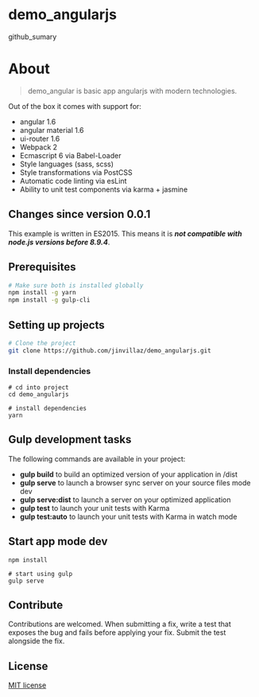 # demo_angularjs
github_sumary

# About
> demo_angular is basic app angularjs with modern technologies.

Out of the box it comes with support for:
- angular 1.6
- angular material 1.6
- ui-router 1.6
- Webpack 2
- Ecmascript 6 via Babel-Loader
- Style languages (sass, scss)
- Style transformations via PostCSS
- Automatic code linting via esLint
- Ability to unit test components via karma + jasmine

## Changes since version 0.0.1
This example is written in ES2015. 
This means it is ___not compatible with node.js versions before 8.9.4___.

## Prerequisites
```bash
# Make sure both is installed globally
npm install -g yarn
npm install -g gulp-cli
```

## Setting up projects
```bash
# Clone the project
git clone https://github.com/jinvillaz/demo_angularjs.git

```

### Install dependencies

```
# cd into project
cd demo_angularjs

# install dependencies 
yarn
```


## Gulp development tasks
The following commands are available in your project:

  - **gulp build** to build an optimized version of your application in /dist
  - **gulp serve** to launch a browser sync server on your source files mode dev
  - **gulp serve:dist** to launch a server on your optimized application
  - **gulp test** to launch your unit tests with Karma
  - **gulp test:auto** to launch your unit tests with Karma in watch mode
  
## Start app mode dev

```
npm install

# start using gulp
gulp serve
```

## Contribute
Contributions are welcomed. When submitting a fix, write a test that exposes the bug and 
fails before applying your fix. Submit the test alongside the fix.


## License
[MIT license](http://opensource.org/licenses/mit-license.php)
  


